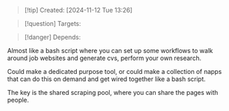 
>[!tip] Created: [2024-11-12 Tue 13:26]

>[!question] Targets: 

>[!danger] Depends: 

Almost like a bash script where you can set up some workflows to walk around job websites and generate cvs, perform your own research.

Could make a dedicated purpose tool, or could make a collection of napps that can do this on demand and get wired together like a bash script.

The key is the shared scraping pool, where you can share the pages with people.